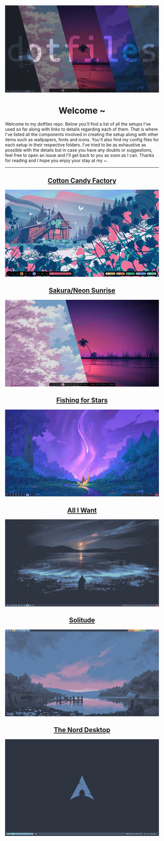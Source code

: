 ![Banner Image](/images/banner.png)

<p align="center">
	<h1 align="center">Welcome ~</h1>
</p>

Welcome to my dotfiles repo. Below you'll find a list of all the setups I've used so far along with links to details regarding each of them. That is where I've listed all the components involved in creating the setup along with other items such as wallpapers, fonts and icons. You'll also find my config files for each setup in their respective folders. I've tried to be as exhaustive as possible with the details but in case you have any doubts or suggestions, feel free to open an issue and I'll get back to you as soon as I can. Thanks for reading and I hope you enjoy your stay at my ~.

---
<body>
	<h2 align="center">
		<a href="https://github.com/lokesh-krishna/dotfiles/tree/main/moonfly">Cotton Candy Factory</a>
	</h2>
</body>

![Screenshot of clean system](/moonfly/images/clean.png)

<body>
	<h2 align="center">
		<a href="https://github.com/lokesh-krishna/dotfiles/tree/main/mountain">Sakura/Neon Sunrise</a>
	</h2>
</body>

![Screenshot of clean system](/images/duo.png)

<body>
	<h2 align="center">
		<a href="https://github.com/lokesh-krishna/dotfiles/tree/main/tokyo-night">Fishing for Stars</a>
	</h2>
</body>

![Screenshot of clean system](/tokyo-night/images/clean.png)

<body>
	<h2 align="center">
		<a href="https://github.com/lokesh-krishna/dotfiles/tree/main/nord-v3">All I Want</a>
	</h2>
</body>

![Screenshot of clean system](/nord-v3/images/clean.png)


<body>
	<h2 align="center">
		<a href="https://github.com/lokesh-krishna/dotfiles/tree/main/nord-v2">Solitude</a>
	</h2>
</body>

![Screenshot of clean system](/nord-v2/images/clean.png)


<body>
	<h2 align="center">
		<a href="https://github.com/lokesh-krishna/dotfiles/tree/main/nord-v1">The Nord Desktop</a>
	</h2>
</body>

![Screenshot of clean system](/nord-v1/images/clean.png)
